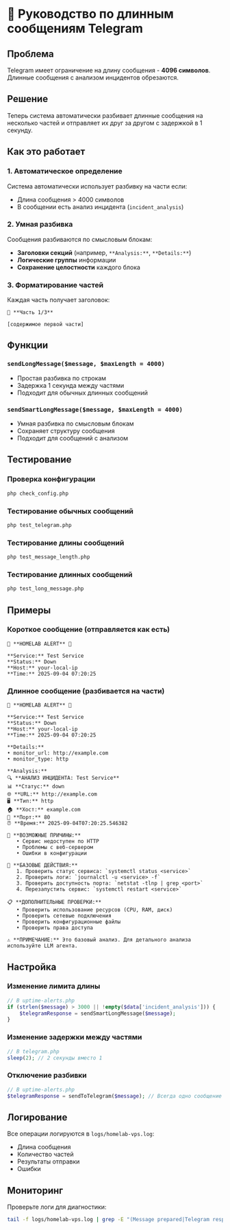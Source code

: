 # 📄 Руководство по длинным сообщениям Telegram

## Проблема
Telegram имеет ограничение на длину сообщения - **4096 символов**. Длинные сообщения с анализом инцидентов обрезаются.

## Решение
Теперь система автоматически разбивает длинные сообщения на несколько частей и отправляет их друг за другом с задержкой в 1 секунду.

## Как это работает

### 1. Автоматическое определение
Система автоматически использует разбивку на части если:
- Длина сообщения > 4000 символов
- В сообщении есть анализ инцидента (`incident_analysis`)

### 2. Умная разбивка
Сообщения разбиваются по смысловым блокам:
- **Заголовки секций** (например, `**Analysis:**`, `**Details:**`)
- **Логические группы** информации
- **Сохранение целостности** каждого блока

### 3. Форматирование частей
Каждая часть получает заголовок:
```
📄 **Часть 1/3**

[содержимое первой части]
```

## Функции

### `sendLongMessage($message, $maxLength = 4000)`
- Простая разбивка по строкам
- Задержка 1 секунда между частями
- Подходит для обычных длинных сообщений

### `sendSmartLongMessage($message, $maxLength = 4000)`
- Умная разбивка по смысловым блокам
- Сохраняет структуру сообщения
- Подходит для сообщений с анализом

## Тестирование

### Проверка конфигурации
```bash
php check_config.php
```

### Тестирование обычных сообщений
```bash
php test_telegram.php
```

### Тестирование длины сообщений
```bash
php test_message_length.php
```

### Тестирование длинных сообщений
```bash
php test_long_message.php
```

## Примеры

### Короткое сообщение (отправляется как есть)
```
🚨 **HOMELAB ALERT** 🚨

**Service:** Test Service
**Status:** Down
**Host:** your-local-ip
**Time:** 2025-09-04 07:20:25
```

### Длинное сообщение (разбивается на части)
```
🚨 **HOMELAB ALERT** 🚨

**Service:** Test Service
**Status:** Down
**Host:** your-local-ip
**Time:** 2025-09-04 07:20:25

**Details:**
• monitor_url: http://example.com
• monitor_type: http

**Analysis:**
🔍 **АНАЛИЗ ИНЦИДЕНТА: Test Service**
📊 **Статус:** down
🌐 **URL:** http://example.com
🖥️ **Тип:** http
🏠 **Хост:** example.com
🔌 **Порт:** 80
⏰ **Время:** 2025-09-04T07:20:25.546382

🚨 **ВОЗМОЖНЫЕ ПРИЧИНЫ:**
   • Сервис недоступен по HTTP
   • Проблемы с веб-сервером
   • Ошибки в конфигурации

🔧 **БАЗОВЫЕ ДЕЙСТВИЯ:**
   1. Проверить статус сервиса: `systemctl status <service>`
   2. Проверить логи: `journalctl -u <service> -f`
   3. Проверить доступность порта: `netstat -tlnp | grep <port>`
   4. Перезапустить сервис: `systemctl restart <service>`

📋 **ДОПОЛНИТЕЛЬНЫЕ ПРОВЕРКИ:**
   • Проверить использование ресурсов (CPU, RAM, диск)
   • Проверить сетевые подключения
   • Проверить конфигурационные файлы
   • Проверить права доступа

⚠️ **ПРИМЕЧАНИЕ:** Это базовый анализ. Для детального анализа используйте LLM агента.
```

## Настройка

### Изменение лимита длины
```php
// В uptime-alerts.php
if (strlen($message) > 3000 || !empty($data['incident_analysis'])) {
    $telegramResponse = sendSmartLongMessage($message);
}
```

### Изменение задержки между частями
```php
// В telegram.php
sleep(2); // 2 секунды вместо 1
```

### Отключение разбивки
```php
// В uptime-alerts.php
$telegramResponse = sendToTelegram($message); // Всегда одно сообщение
```

## Логирование

Все операции логируются в `logs/homelab-vps.log`:
- Длина сообщения
- Количество частей
- Результаты отправки
- Ошибки

## Мониторинг

Проверьте логи для диагностики:
```bash
tail -f logs/homelab-vps.log | grep -E "(Message prepared|Telegram response)"
```
